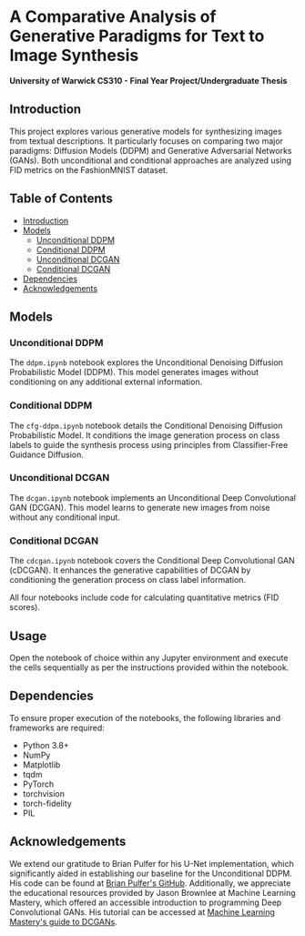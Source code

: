 # A Comparative Analysis of Generative Paradigms for Text to Image Synthesis

**University of Warwick CS310 - Final Year Project/Undergraduate Thesis**

## Introduction
This project explores various generative models for synthesizing images from textual descriptions. It particularly focuses on comparing two major paradigms: Diffusion Models (DDPM) and Generative Adversarial Networks (GANs). Both unconditional and conditional approaches are analyzed using FID metrics on the FashionMNIST dataset.

## Table of Contents
- [Introduction](#introduction)
- [Models](#models)
  - [Unconditional DDPM](#unconditional-ddpm)
  - [Conditional DDPM](#conditional-ddpm)
  - [Unconditional DCGAN](#unconditional-dcgan)
  - [Conditional DCGAN](#conditional-dcgan)
- [Dependencies](#dependencies)
- [Acknowledgements](#acknowledgements)

## Models

### Unconditional DDPM
The `ddpm.ipynb` notebook explores the Unconditional Denoising Diffusion Probabilistic Model (DDPM). This model generates images without conditioning on any additional external information.

### Conditional DDPM
The `cfg-ddpm.ipynb` notebook details the Conditional Denoising Diffusion Probabilistic Model. It conditions the image generation process on class labels to guide the synthesis process using principles from Classifier-Free Guidance Diffusion.

### Unconditional DCGAN
The `dcgan.ipynb` notebook implements an Unconditional Deep Convolutional GAN (DCGAN). This model learns to generate new images from noise without any conditional input.

### Conditional DCGAN
The `cdcgan.ipynb` notebook covers the Conditional Deep Convolutional GAN (cDCGAN). It enhances the generative capabilities of DCGAN by conditioning the generation process on class label information.

All four notebooks include code for calculating quantitative metrics (FID scores).

## Usage
Open the notebook of choice within any Jupyter environment and execute the cells sequentially as per the instructions provided within the notebook.

## Dependencies
To ensure proper execution of the notebooks, the following libraries and frameworks are required:
- Python 3.8+
- NumPy
- Matplotlib
- tqdm
- PyTorch
- torchvision
- torch-fidelity
- PIL

## Acknowledgements
We extend our gratitude to Brian Pulfer for his U-Net implementation, which significantly aided in establishing our baseline for the Unconditional DDPM. His code can be found at [Brian Pulfer's GitHub](https://github.com/BrianPulfer/PapersReimplementations/blob/main/src/cv/ddpm/models.py). Additionally, we appreciate the educational resources provided by Jason Brownlee at Machine Learning Mastery, which offered an accessible introduction to programming Deep Convolutional GANs. His tutorial can be accessed at [Machine Learning Mastery's guide to DCGANs](https://machinelearningmastery.com/how-to-develop-a-conditional-generative-adversarial-network-from-scratch/).
